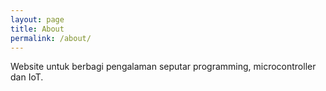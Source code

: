 ```yaml
---
layout: page
title: About
permalink: /about/
---
```


Website untuk berbagi pengalaman seputar programming, microcontroller dan IoT.